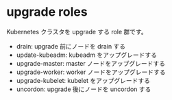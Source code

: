 # upgrade roles

Kubernetes クラスタを upgrade する role 群です。

* drain: upgrade 前にノードを drain する
* update-kubeadm: kubeadm をアップグレードする
* upgrade-master: master ノードをアップグレードする
* upgrade-worker: worker ノードをアップグレードする
* upgrade-kubelet: kubelet をアップグレードする
* uncordon: upgrade 後にノードを uncordon する
